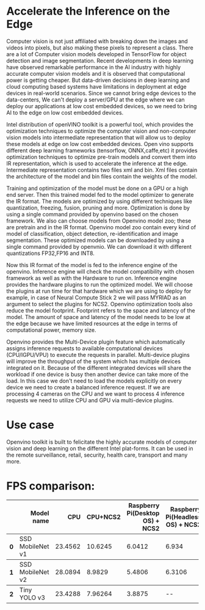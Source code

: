 # Accelerate the Inference on the Edge

Computer vision is not just affiliated with breaking down the images and videos into pixels, but also making these pixels to represent a class. There are a lot of Computer vision models developed in TensorFlow for object detection and image segmentation. Recent developments in deep learning have observed remarkable performance in the AI industry with highly accurate computer vision models and it is observed that computational power is getting cheaper. But data-driven decisions in deep learning and cloud computing based systems have limitations in deployment at edge devices in real-world scenarios. Since we cannot bring edge devices to the data-centers, We can't deploy a server/GPU at the edge where we can deploy our applications at low cost embedded devices, so we need to bring AI to the edge on low cost embedded devices.

Intel distribution of openVINO toolkit is a powerful tool, which provides the optimization techniques to optimize the computer vision and non-computer vision  models into intermediate representation that will allow us to deploy these models at edge on low cost embedded devices. Open vino supports different deep learning frameworks (tensorflow, ONNX,caffe,etc) it provides optimization techniques to optimize pre-train models and convert them into IR representation, which is used to accelerate the inference at the edge. Intermediate representation contains two files xml and bin. Xml files contain the architecture of the model and bin files contain the weights of the model.

Training and optimization of the model must be done on a GPU or a high end server. Then this trained model fed to the model optimizer to generate the IR format. The models are optimized by using different techniques like quantization, freezing, fusion, pruning and more. Optimization is done by using a single command provided by openvino based on the chosen framework. We also can choose models from Openvino model zoo; these are pretrain and in the IR format. Openvino model zoo contain every kind of model of classification, object detection, re-identification and image segmentation. These optimized models can be downloaded by using a single command provided by openvnio. We can download it with different quantizations FP32,FP16 and INT8.  

Now this IR format of the model is fed to the inference engine of the openvino. Inference engine will check the model compatibility with chosen framework as well as with the Hardware to run on. Inference engine provides the hardware plugins to run the optimized model. We will choose the plugins at run time for that hardware which we are using to deploy for example, in case of Neural Compute Stick 2 we will pass MYRIAD as an argument to select the plugins for NCS2.
Openvino optimization tools also reduce the model footprint. Footprint refers to the space and latency of the model. The amount of space and latency of the model needs to be low at the edge because we have limited resources at the edge in terms of computational power, memory size. 

Openvino provides the Multi-Device plugin feature which automatically assigns inference requests to available computational devices (CPU/IGPU/VPU) to execute the requests in parallel. Multi-device plugins will improve the throughput of the system which has multiple devices integrated on it. Because of the different integrated devices will share the workload if one device is busy then another device can take more of the load. In this case we don't need to load the models explicitly on every device we need to create a balanced inference request. If we are processing 4 cameras on the CPU and we want to process 4 inference requests we need to utilize CPU and GPU via multi-device plugins.

# Use case
Openvino toolkit is built to felicitate the highly accurate models of computer vision and deep learning on the different Intel plat-forms. It can be used in the remote surveillance, retail, security, health care, transport and many more.

# FPS comparison:
<table>
  <thead>
    <tr style="text-align: right;">
      <th></th>
      <th>Model name</th>
      <th>CPU</th>
      <th>CPU+NCS2</th>
      <th>Raspberry Pi(Desktop OS) + NCS2</th>
      <th>Raspberry Pi(Headless OS) + NCS2</th>
    </tr>
  </thead>
  <tbody>
    <tr>
      <th>0</th>
      <td>SSD MobileNet v1</td>
      <td>23.4562</td>
      <td>10.6245</td>
      <td>6.0412</td> 
      <td>6.934</td> 
    </tr>
  </tbody>    
  <tbody>
    <tr>
      <th>1</th>
      <td>SSD MobileNet v2</td>
      <td>28.0894</td>
      <td>8.9829</td>
      <td>5.4806</td> 
      <td>6.3106</td> 
    </tr>
  </tbody>  
  <tbody>
    <tr>
      <th>2</th>
      <td>Tiny YOLO v3</td>
      <td>23.4288</td>
      <td>7.96264</td>
      <td>3.8875</td> 
      <td>--</td> 
    </tr>
  </tbody>  
</table>

